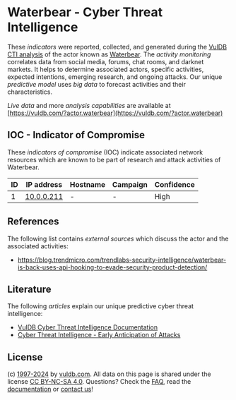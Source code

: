 # Waterbear - Cyber Threat Intelligence

These _indicators_ were reported, collected, and generated during the [VulDB CTI analysis](https://vuldb.com/?kb.cti) of the actor known as [Waterbear](https://vuldb.com/?actor.waterbear). The _activity monitoring_ correlates data from social media, forums, chat rooms, and darknet markets. It helps to determine associated actors, specific activities, expected intentions, emerging research, and ongoing attacks. Our unique _predictive model_ uses _big data_ to forecast activities and their characteristics.

_Live data_ and more _analysis capabilities_ are available at [https://vuldb.com/?actor.waterbear](https://vuldb.com/?actor.waterbear)

## IOC - Indicator of Compromise

These _indicators of compromise_ (IOC) indicate associated network resources which are known to be part of research and attack activities of Waterbear.

ID | IP address | Hostname | Campaign | Confidence
-- | ---------- | -------- | -------- | ----------
1 | [10.0.0.211](https://vuldb.com/?ip.10.0.0.211) | - | - | High

## References

The following list contains _external sources_ which discuss the actor and the associated activities:

* https://blog.trendmicro.com/trendlabs-security-intelligence/waterbear-is-back-uses-api-hooking-to-evade-security-product-detection/

## Literature

The following _articles_ explain our unique predictive cyber threat intelligence:

* [VulDB Cyber Threat Intelligence Documentation](https://vuldb.com/?kb.cti)
* [Cyber Threat Intelligence - Early Anticipation of Attacks](https://www.scip.ch/en/?labs.20201022)

## License

(c) [1997-2024](https://vuldb.com/?kb.changelog) by [vuldb.com](https://vuldb.com/?kb.about). All data on this page is shared under the license [CC BY-NC-SA 4.0](https://creativecommons.org/licenses/by-nc-sa/4.0/). Questions? Check the [FAQ](https://vuldb.com/?kb.faq), read the [documentation](https://vuldb.com/?kb) or [contact us](https://vuldb.com/?contact)!
